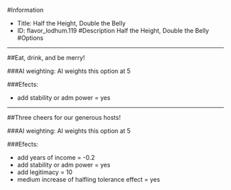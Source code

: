 #Information
 - Title: Half the Height, Double the Belly
 - ID: flavor_lodhum.119
#Description
Half the Height, Double the Belly
#Options

___
##Eat, drink, and be merry!

###AI weighting:
AI weights this option at 5


###Efects:<ul><li>add stability or adm power = yes</li></ul>

___
##Three cheers for our generous hosts!

###AI weighting:
AI weights this option at 5


###Efects:<ul><li>add years of income = -0.2</li><li>add stability or adm power = yes</li><li>add legitimacy = 10</li><li>medium increase of halfling tolerance effect = yes</li></ul>
